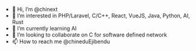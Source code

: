 - 👋 Hi, I’m @chinext
- 👀 I’m interested in PHP/Laravel, C/C++, React, VueJS, Java, Python, AI, Rust
- 🌱 I’m currently learning AI
- 💞️ I’m looking to collaborate on C for software defined network
- 📫 How to reach me @chineduEjibendu

<!---
chinext/chinext is a ✨ special ✨ repository because its `README.md` (this file) appears on your GitHub profile.
You can click the Preview link to take a look at your changes.
--->
